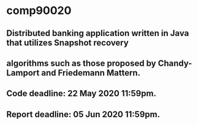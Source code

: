 # comp90020

## Distributed banking application written in Java that utilizes Snapshot recovery 
## algorithms such as those proposed by Chandy-Lamport and Friedemann Mattern.

## Code deadline:      22 May 2020 11:59pm.
## Report deadline:    05 Jun 2020 11:59pm.
